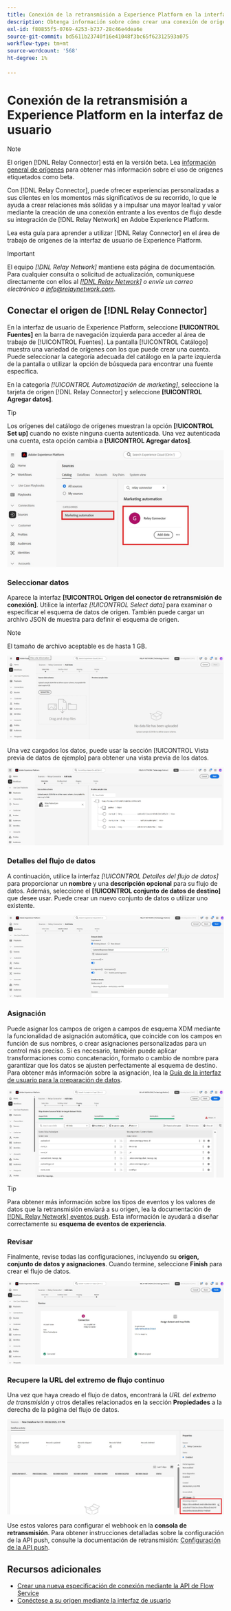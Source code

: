 ```yaml
---
title: Conexión de la retransmisión a Experience Platform en la interfaz de usuario
description: Obtenga información sobre cómo crear una conexión de origen personalizada del conector de retransmisión mediante la interfaz de usuario de Adobe Experience Platform.
exl-id: f80855f5-0769-4253-b737-28c46e4dea6e
source-git-commit: bd5611b23740f16e41048f3bc65f62312593a075
workflow-type: tm+mt
source-wordcount: '568'
ht-degree: 1%

---
```


# Conexión de la retransmisión a Experience Platform en la interfaz de usuario

>[!NOTE]
>
>El origen [!DNL Relay Connector] está en la versión beta. Lea [información general de orígenes](../../../../home.md#terms-and-conditions) para obtener más información sobre el uso de orígenes etiquetados como beta.

Con [!DNL Relay Connector], puede ofrecer experiencias personalizadas a sus clientes en los momentos más significativos de su recorrido, lo que le ayuda a crear relaciones más sólidas y a impulsar una mayor lealtad y valor mediante la creación de una conexión entrante a los eventos de flujo desde su integración de [!DNL Relay Network] en Adobe Experience Platform.

Lea esta guía para aprender a utilizar [!DNL Relay Connector] en el área de trabajo de orígenes de la interfaz de usuario de Experience Platform.

>[!IMPORTANT]
>
>El equipo *[!DNL Relay Network]* mantiene esta página de documentación. Para cualquier consulta o solicitud de actualización, comuníquese directamente con ellos al *[[!DNL Relay Network]](https://www.relaynetwork.com/) o envíe un correo electrónico a [info@relaynetwork.com](mailto:info@relaynetwork.com)*.

## Conectar el origen de [!DNL Relay Connector]

En la interfaz de usuario de Experience Platform, seleccione **[!UICONTROL Fuentes]** en la barra de navegación izquierda para acceder al área de trabajo de [!UICONTROL Fuentes]. La pantalla [!UICONTROL Catálogo] muestra una variedad de orígenes con los que puede crear una cuenta. Puede seleccionar la categoría adecuada del catálogo en la parte izquierda de la pantalla o utilizar la opción de búsqueda para encontrar una fuente específica.

En la categoría *[!UICONTROL Automatización de marketing]*, seleccione la tarjeta de origen [!DNL Relay Connector] y seleccione **[!UICONTROL Agregar datos]**.

>[!TIP]
>
>Los orígenes del catálogo de orígenes muestran la opción **[!UICONTROL Set up]** cuando no existe ninguna cuenta autenticada. Una vez autenticada una cuenta, esta opción cambia a **[!UICONTROL Agregar datos]**.

![Página de catálogo del área de trabajo de orígenes.](../../../../images/tutorials/create/relay-connector/relay-source.jpg)

### Seleccionar datos

Aparece la interfaz **[!UICONTROL Origen del conector de retransmisión de conexión]**. Utilice la interfaz *[!UICONTROL Select data]* para examinar o especificar el esquema de datos de origen. También puede cargar un archivo JSON de muestra para definir el esquema de origen.

>[!NOTE]
>
>El tamaño de archivo aceptable es de hasta 1 GB.

![Interfaz de datos seleccionada](../../../../images/tutorials/create/relay-connector/upload-data.jpg)

Una vez cargados los datos, puede usar la sección [!UICONTROL Vista previa de datos de ejemplo] para obtener una vista previa de los datos.

![Los datos cargados.](../../../../images/tutorials/create/relay-connector/uploaded-data.jpg)

### Detalles del flujo de datos

A continuación, utilice la interfaz *[!UICONTROL Detalles del flujo de datos]* para proporcionar un **nombre** y una **descripción opcional** para su flujo de datos. Además, seleccione el **[!UICONTROL conjunto de datos de destino]** que desee usar. Puede crear un nuevo conjunto de datos o utilizar uno existente.

![Interfaz de detalles del flujo de datos. ](../../../../images/tutorials/create/relay-connector/dataflow.jpg)

### Asignación

Puede asignar los campos de origen a campos de esquema XDM mediante la funcionalidad de asignación automática, que coincide con los campos en función de sus nombres, o crear asignaciones personalizadas para un control más preciso. Si es necesario, también puede aplicar transformaciones como concatenación, formato o cambio de nombre para garantizar que los datos se ajusten perfectamente al esquema de destino. Para obtener más información sobre la asignación, lea la [Guía de la interfaz de usuario para la preparación de datos](../../../../../data-prep/ui/mapping.md).

![Interfaz de asignación en el flujo de trabajo de orígenes.](../../../../images/tutorials/create/relay-connector/mapping.jpg)

>[!TIP]
>
>Para obtener más información sobre los tipos de eventos y los valores de datos que la retransmisión enviará a su origen, lea la documentación de [[!DNL Relay Network] eventos push](https://docs.relaynetwork.com/docs/push-events). Esta información le ayudará a diseñar correctamente su **esquema de eventos de experiencia**.

### Revisar

Finalmente, revise todas las configuraciones, incluyendo su **origen, conjunto de datos y asignaciones**. Cuando termine, seleccione **Finish** para crear el flujo de datos.

![Paso de revisión del flujo de trabajo de orígenes.](../../../../images/tutorials/create/relay-connector/review.jpg)

### Recupere la URL del extremo de flujo continuo

Una vez que haya creado el flujo de datos, encontrará la *URL del extremo de transmisión* y otros detalles relacionados en la sección **Propiedades** a la derecha de la página del flujo de datos.

![Las propiedades del flujo de datos](../../../../images/tutorials/create/relay-connector/streaming-endpoint.jpg)

Use estos valores para configurar el webhook en la **consola de retransmisión**. Para obtener instrucciones detalladas sobre la configuración de la API push, consulte la documentación de retransmisión: [Configuración de la API push](https://docs.relaynetwork.com/docs/configuring-the-push-api).

## Recursos adicionales

* [Crear una nueva especificación de conexión mediante la API de Flow Service](https://experienceleague.adobe.com/es/docs/experience-platform/sources/sdk/streaming-sdk/create)
* [Conéctese a su origen mediante la interfaz de usuario](https://experienceleague.adobe.com/es/docs/experience-platform/sources/sdk/streaming-sdk/submit#test-your-source-using-the-ui)
